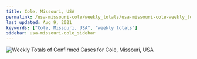 ```yaml
---
title: Cole, Missouri, USA
permalink: /usa-missouri-cole/weekly_totals/usa-missouri-cole-weekly_totals.html
last_updated: Aug 9, 2021
keywords: ["Cole, Missouri, USA", "weekly totals"]
sidebar: usa-missouri-cole_sidebar
---
```


![Weekly Totals of Confirmed Cases for Cole, Missouri, USA](/covid_tracker/images/graphs/usa-missouri-cole-weekly_totals_graph.png)
